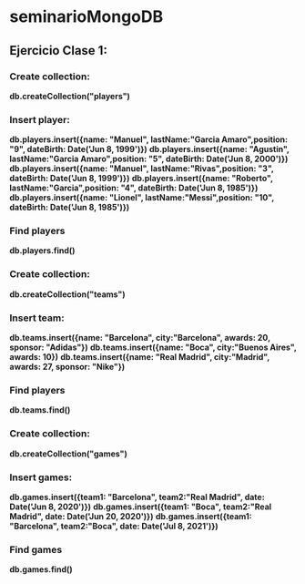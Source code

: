 # seminarioMongoDB

## Ejercicio Clase 1:

### Create collection:
__db.createCollection("players")__
### Insert player:
__db.players.insert({name: "Manuel", lastName:"Garcia Amaro",position: "9", dateBirth: Date('Jun 8, 1999')})__
__db.players.insert({name: "Agustin", lastName:"Garcia Amaro",position: "5", dateBirth: Date('Jun 8, 2000')})__
__db.players.insert({name: "Manuel", lastName:"Rivas",position: "3", dateBirth: Date('Jun 8, 1999')})__
__db.players.insert({name: "Roberto", lastName:"Garcia",position: "4", dateBirth: Date('Jun 8, 1985')})__
__db.players.insert({name: "Lionel", lastName:"Messi",position: "10", dateBirth: Date('Jun 8, 1985')})__
### Find players
__db.players.find()__

### Create collection:
__db.createCollection("teams")__
### Insert team:
__db.teams.insert({name: "Barcelona", city:"Barcelona", awards: 20, sponsor: "Adidas"})__
__db.teams.insert({name: "Boca", city:"Buenos Aires", awards: 10})__
__db.teams.insert({name: "Real Madrid", city:"Madrid", awards: 27, sponsor: "Nike"})__
### Find players
__db.teams.find()__

### Create collection:
__db.createCollection("games")__
### Insert games:
__db.games.insert({team1: "Barcelona", team2:"Real Madrid", date: Date('Jun 8, 2020')})__
__db.games.insert({team1: "Boca", team2:"Real Madrid", date: Date('Jun 20, 2020')})__
__db.games.insert({team1: "Barcelona", team2:"Boca", date: Date('Jul 8, 2021')})__
### Find games
__db.games.find()__

